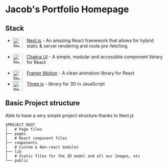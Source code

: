 # Jacob's Portfolio Homepage

## Stack

- <img align="left" alt="NextJS" width="30px" style="padding-right:10px;" src="https://www.datocms-assets.com/75941/1657707878-nextjs_logo.png" />[Next.js](https://nextjs.org/) - An amazing React framework that allows for hybrid static & server rendering and route pre-fetching
<br><br />
- <img align="left" alt="NextJS" width="30px" style="padding-right:10px;" src="https://bestofjs.org/logos/chakra-ui.dark.svg" />[Chakra UI](https://chakra-ui.com/) - A simple, modular and accessible component library for React
<br><br />
- <img align="left" alt="NextJS" width="30px" style="padding-right:10px;" src="https://seeklogo.com/images/F/framer-motion-logo-DA1E33CAA1-seeklogo.com.png" />[Framer Motion](https://www.framer.com/motion/) - A clean animation library for React
<br><br />
- <img align="left" alt="NextJS" width="30px" style="padding-right:10px;"  src="https://global.discourse-cdn.com/standard17/uploads/threejs/optimized/2X/e/e4f86d2200d2d35c30f7b1494e96b9595ebc2751_2_1016x1024.png"/>[Three.js](https://threejs.org/) - library for 3D in JavaScript

#

## Basic Project structure

Able to have a very simple project structure thanks to Next.js
```
$PROJECT_ROOT
│   # Page files
├── pages
│   # React component files
├── components
│   # Custom & Non-react modules
├── lib
│   # Static files for the 3D model and all our Images, etc
└── public
```
